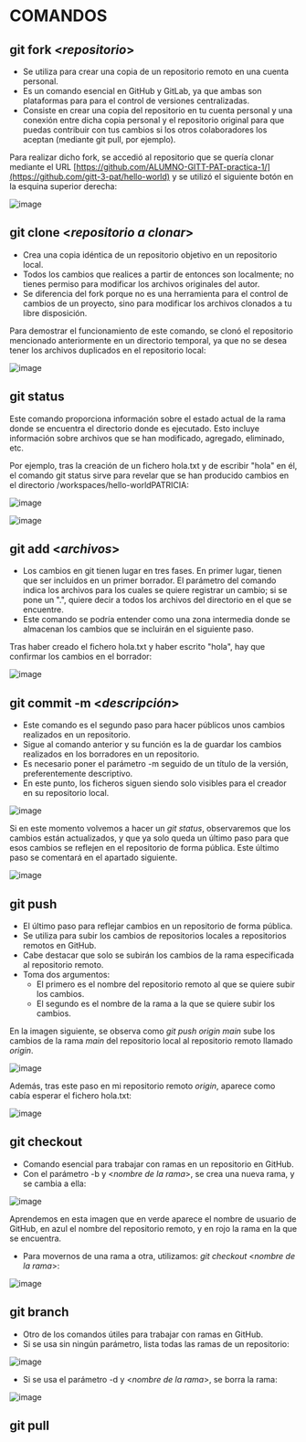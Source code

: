 # COMANDOS


## **git fork** <*repositorio*>
 - Se utiliza para crear una copia de un repositorio remoto en una cuenta personal. 
 - Es un comando esencial en GitHub y GitLab, ya que ambas son plataformas para para el control de versiones centralizadas.
 - Consiste en crear una copia del repositorio en tu cuenta personal y una conexión entre dicha copia personal y el repositorio original para que puedas contribuir con tus cambios si los otros colaboradores los aceptan (mediante git pull, por ejemplo).

Para realizar dicho fork, se accedió al repositorio que se quería clonar mediante el URL [https://github.com/ALUMNO-GITT-PAT-practica-1/](https://github.com/gitt-3-pat/hello-world) y se utilizó el siguiente botón en la esquina superior derecha:

![image](https://user-images.githubusercontent.com/97602170/214024294-85d3d540-e9cd-45eb-8a2a-0566debde2f1.png)




## **git clone** <*repositorio a clonar*>
- Crea una copia idéntica de un repositorio objetivo en un repositorio local.
- Todos los cambios que realices a partir de entonces son localmente; no tienes permiso para modificar los archivos originales del autor.
- Se diferencia del fork porque no es una herramienta para el control de cambios de un proyecto, sino para modificar los archivos clonados a tu libre disposición.

Para demostrar el funcionamiento de este comando, se clonó el repositorio mencionado anteriormente en un directorio temporal, ya que no se desea tener los archivos duplicados en el repositorio local:

![image](https://user-images.githubusercontent.com/97602170/215187039-11026f3d-3232-4b76-a503-b8333d3aabd7.png)




## **git status**
Este comando proporciona información sobre el estado actual de la rama donde se encuentra el directorio donde es ejecutado. Esto incluye información sobre archivos que se han modificado, agregado, eliminado, etc.

Por ejemplo, tras la creación de un fichero hola.txt y de escribir "hola" en él, el comando git status sirve para revelar que se han producido cambios en el directorio /workspaces/hello-worldPATRICIA:

![image](https://user-images.githubusercontent.com/97602170/215190360-aaef86a5-ef61-448b-ae4d-91ba1d0d4c81.png)

![image](https://user-images.githubusercontent.com/97602170/215190459-1b2895d4-3bee-44b0-aa4c-e9489ebc6883.png)




## **git add** <*archivos*>
- Los cambios en git tienen lugar en tres fases. En primer lugar, tienen que ser incluidos en un primer borrador. El parámetro del comando indica los archivos para los cuales se quiere registrar un cambio; si se pone un ".", quiere decir a todos los archivos del directorio en el que se encuentre.
- Este comando se podría entender como una zona intermedia donde se almacenan los cambios que se incluirán en el siguiente paso.

Tras haber creado el fichero hola.txt y haber escrito "hola", hay que confirmar los cambios en el borrador:

![image](https://user-images.githubusercontent.com/97602170/215191985-199f7c42-ffda-4a97-9423-fa9c30db261e.png)




## **git commit -m** <*descripción*> 
- Este comando es el segundo paso para hacer públicos unos cambios realizados en un repositorio.
- Sigue al comando anterior y su función es la de guardar los cambios realizados en los borradores en un repositorio.
- Es necesario poner el parámetro -m seguido de un título de la versión, preferentemente descriptivo.
- En este punto, los ficheros siguen siendo solo visibles para el creador en su repositorio local.

![image](https://user-images.githubusercontent.com/97602170/215193554-9c7872d2-90cb-4d27-8db0-b8858ccaf240.png)

Si en este momento volvemos a hacer un *git status*, observaremos que los cambios están actualizados, y que ya solo queda un último paso para que esos cambios se reflejen en el repositorio de forma pública. Este último paso se comentará en el apartado siguiente.

![image](https://user-images.githubusercontent.com/97602170/215283373-15987873-cb67-495c-8fc6-b657a2918f8f.png)




## **git push** 
- El último paso para reflejar cambios en un repositorio de forma pública.
- Se utiliza para subir los cambios de repositorios locales a repositorios remotos en GitHub.
- Cabe destacar que solo se subirán los cambios de la rama especificada al repositorio remoto.
- Toma dos argumentos: 
  - El primero es el nombre del repositorio remoto al que se quiere subir los cambios.
  - El segundo es el nombre de la rama a la que se quiere subir los cambios.

En la imagen siguiente, se observa como *git push origin main* sube los cambios de la rama *main* del repositorio local al repositorio remoto llamado *origin*.

![image](https://user-images.githubusercontent.com/97602170/215283679-ae2b2392-7fb1-44d2-b941-d5377a9de9cd.png)

Además, tras este paso en mi repositorio remoto *origin*, aparece como cabía esperar el fichero hola.txt:

![image](https://user-images.githubusercontent.com/97602170/215283745-67eabb82-555f-4c4e-bc8b-4912e1690abe.png)




## **git checkout**
- Comando esencial para trabajar con ramas en un repositorio en GitHub.
- Con el parámetro -b y <*nombre de la rama*>, se crea una nueva rama, y se cambia a ella:

![image](https://user-images.githubusercontent.com/97602170/215284156-f41ea8e6-ccc7-4642-bcec-8c9fa2b617dd.png)

Aprendemos en esta imagen que en verde aparece el nombre de usuario de GitHub, en azul el nombre del repositorio remoto, y en rojo la rama en la que se encuentra.

- Para movernos de una rama a otra, utilizamos: *git checkout* <*nombre de la rama*>:

![image](https://user-images.githubusercontent.com/97602170/215284256-e1ef0119-1cf6-4673-8c26-6ad30435b315.png)



## **git branch**
- Otro de los comandos útiles para trabajar con ramas en GitHub.
- Si se usa sin ningún parámetro, lista todas las ramas de un repositorio:

![image](https://user-images.githubusercontent.com/97602170/215284522-88843ac1-11a0-4571-8e66-ffb4a9705c66.png)

- Si se usa el parámetro -d y <*nombre de la rama*>, se borra la rama:

![image](https://user-images.githubusercontent.com/97602170/215284592-a6266361-1bf1-4068-afd9-f138c4a74205.png)



## **git pull** 
